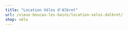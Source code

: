 ```yaml
---
title: "Location Vélos d'Albret"
url: /vieux-boucau-les-bains/location-velos-dalbret/
shop: vélo
---
```

